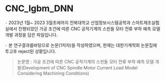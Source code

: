 # CNC_lgbm_DNN

`-`  2023년 1월~ 2023 3월초에까지 전북대학교 산업정보시스템공학과 스마트제조실험실에서 진행되었던 가공 조건에 따른 CNC 공작기계의 스핀들 모터 전류 부하 예측 모델 개발 과정을 담은 파일입니다.

`-` 본 연구결과를바탕으로   논문(1저자)을 작성하였으며, 현재는 대한기계학회 논문집에 투고후 reject된 상황입니다.

> 논문명 : 가공 조건에 따른 CNC 공작기계의 스핀들 모터 전류 부하 예측 모델 개발(Development of CNC Spindle Motor Current Load Model Considering Machining Conditions)
